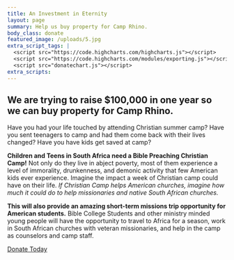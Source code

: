```yaml
---
title: An Investment in Eternity
layout: page
summary: Help us buy property for Camp Rhino.
body_class: donate
featured_image: /uploads/5.jpg
extra_script_tags: |
  <script src="https://code.highcharts.com/highcharts.js"></script>
  <script src="https://code.highcharts.com/modules/exporting.js"></script>
  <script src="donatechart.js"></script>
extra_scripts:
---
```

  
## We are trying to raise $100,000 in one year so we can buy property for Camp Rhino.

Have you had your life touched by attending Christian summer camp?  Have you sent teenagers to camp and had them come back with their lives changed?  Have you have kids get saved at camp?
  
**Children and Teens in South Africa need a Bible Preaching Christian Camp!**  Not only do they live in abject poverty, most of them experience a level of immorality, drunkenness, and demonic activity that few American kids ever experience.  Imagine the impact a week of Christian camp could have on their life.  *If Christian Camp helps American churches, imagine how much it could do to help missionaries and native South African churches.*
  
**This will also provide an amazing short-term missions trip opportunity for American students.**  Bible College Students and other ministry minded young people will have the opportunity to travel to Africa for a season, work in South African churches with veteran missionaries, and help in the camp as counselors and camp staff.

<a href="{{site.data.fundraising.paypal_donate_link}}" class="button hollow large"><i class="fa fa-paypal"></i> Donate Today</a>



